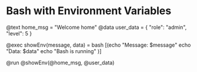 # Bash with Environment Variables

@text home_msg = "Welcome home"
@data user_data = { "role": "admin", "level": 5 }

@exec showEnv(message, data) = bash [(echo "Message: $message"
  echo "Data: $data"
  echo "Bash is running"
)]

@run @showEnv(@home_msg, @user_data)